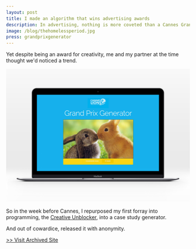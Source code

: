 ```yaml
---
layout: post
title: I made an algorithm that wins advertising awards
description: In advertising, nothing is more coveted than a Cannes Grand Prix award.
image: /blog/thehomelessperiod.jpg
press: grandprixgenerator
---
```


Yet despite being an award for creativity, me and my partner at the time thought we'd noticed a trend.

![](/blog/grandprixgenerator.jpg)

So in the week before Cannes, I repurposed my first forray into programming, the [Creative Unblocker](https://olifro.st/creativeunblocker/), into a case study generator.

And out of cowardice, released it with anonymity.

[>> Visit Archived Site](https://olifro.st/grandprixgenerator)
